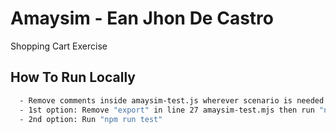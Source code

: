 
# Amaysim - Ean Jhon De Castro

Shopping Cart Exercise


## How To Run Locally

```bash
  - Remove comments inside amaysim-test.js wherever scenario is needed
  - 1st option: Remove "export" in line 27 amaysim-test.mjs then run "node amaysim-test.js" (Make sure you are in the directory of this repository)
  - 2nd option: Run "npm run test"
```
    